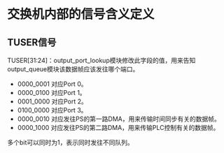 # 交换机内部的信号含义定义
## TUSER信号
TUSER[31:24]：output_port_lookup模块修改此字段的值，用来告知output_queue模块该数据帧应该发往哪个端口。
* 0000_0001 对应Port 0。
* 0000_0100 对应Port 1。
* 0001_0000 对应Port 2。
* 0100_0000 对应Port 3。
* 0000_0010 对应发往PS的第一路DMA，用来传输时间同步有关的数据帧。
* 0000_1000 对应发往PS的第二路DMA，用来传输PLC控制有关的数据帧。

多个bit可以同时为1，表示同时发往不同队列。